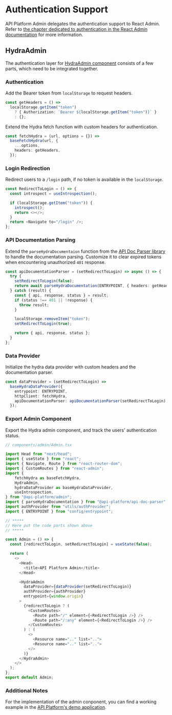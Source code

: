 # Authentication Support

API Platform Admin delegates the authentication support to React Admin.
Refer to [the chapter dedicated to authentication in the React Admin documentation](https://marmelab.com/react-admin/Authentication.html)
for more information.

## HydraAdmin

The authentication layer for [HydraAdmin component](https://api-platform.com/docs/admin/components/#hydra)
consists of a few parts, which need to be integrated together.

### Authentication

Add the Bearer token from `localStorage` to request headers.

```typescript
const getHeaders = () =>
  localStorage.getItem("token")
    ? { Authorization: `Bearer ${localStorage.getItem("token")}` }
    : {};
```

Extend the Hydra fetch function with custom headers for authentication.

```typescript
const fetchHydra = (url, options = {}) =>
  baseFetchHydra(url, {
    ...options,
    headers: getHeaders,
  });

```

### Login Redirection

Redirect users to a `/login` path, if no token is available in the `localStorage`.

```typescript
const RedirectToLogin = () => {
  const introspect = useIntrospection();

  if (localStorage.getItem("token")) {
    introspect();
    return <></>;
  }
  return <Navigate to="/login" />;
};
```

### API Documentation Parsing

Extend the `parseHydraDocumentaion` function from the [API Doc Parser library](https://github.com/api-platform/api-doc-parser)
to handle the documentation parsing. Customize it to clear
expired tokens when encountering unauthorized `401` response.

```typescript
const apiDocumentationParser = (setRedirectToLogin) => async () => {
  try {
    setRedirectToLogin(false);
    return await parseHydraDocumentation(ENTRYPOINT, { headers: getHeaders });
  } catch (result) {
    const { api, response, status } = result;
    if (status !== 401 || !response) {
      throw result;
    }

    localStorage.removeItem("token");
    setRedirectToLogin(true);

    return { api, response, status };
  }
};
```

### Data Provider

Initialize the hydra data provider with custom headers and the documentation parser.

```typescript
const dataProvider = (setRedirectToLogin) =>
  baseHydraDataProvider({
    entrypoint: ENTRYPOINT,
    httpClient: fetchHydra,
    apiDocumentationParser: apiDocumentationParser(setRedirectToLogin),
  });
```

### Export Admin Component

Export the Hydra admin component, and track the users' authentication status.

```typescript
// components/admin/Admin.tsx

import Head from "next/head";
import { useState } from "react";
import { Navigate, Route } from "react-router-dom";
import { CustomRoutes } from "react-admin";
import {
    fetchHydra as baseFetchHydra,
    HydraAdmin,
    hydraDataProvider as baseHydraDataProvider,
    useIntrospection,
} from "@api-platform/admin";
import { parseHydraDocumentation } from "@api-platform/api-doc-parser";
import authProvider from "utils/authProvider";
import { ENTRYPOINT } from "config/entrypoint";

// *****
// Here put the code parts shown above
// *****

const Admin = () => {
  const [redirectToLogin, setRedirectToLogin] = useState(false);

  return (
    <>
      <Head>
        <title>API Platform Admin</title>
      </Head>

      <HydraAdmin
        dataProvider={dataProvider(setRedirectToLogin)}
        authProvider={authProvider}
        entrypoint={window.origin}
      >
        {redirectToLogin ? (
          <CustomRoutes>
            <Route path="/" element={<RedirectToLogin />} />
            <Route path="/:any" element={<RedirectToLogin />} />
          </CustomRoutes>
        ) : (
          <>
            <Resource name=".." list="..">
            <Resource name=".." list="..">
          </>
        )}
      </HydraAdmin>
    </>
  );
};
export default Admin;
```

### Additional Notes

For the implementation of the admin conponent, you can find a working example in the [API Platform's demo application](https://github.com/api-platform/demo/blob/4.0/pwa/components/admin/Admin.tsx).
